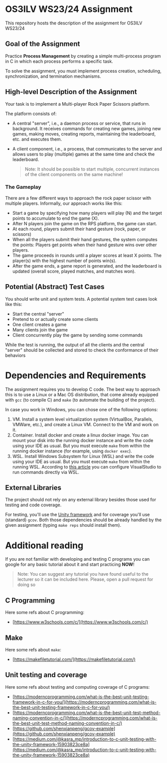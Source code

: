 # OS3ILV WS23/24 Assignment
This repository hosts the description of the assignment for OS3ILV WS23/24


## Goal of the Assignment

Practice **Process Management** by creating a simple multi-process program in C in which each process performs a specific task.

To solve the assignment, you must implement process creation, scheduling, synchronization, and termination mechanisms.

## High-level Description of the Assignment

Your task is to implement a Multi-player Rock Paper Scissors platform.

The platform consists of:

- A central "server", i.e., a daemon process or service, that runs in background. It receives commands for creating new games, joining new games, making moves, creating reports, maintaining the leaderboard, etc. and executes them.
- A client component, i.e., a process, that communicates to the server and allows users to play (multiple) games at the same time and check the leaderboard.

    > Note: It should be possible to start multiple, concurrent instances of the client components on the same machine!

### The Gameplay

There are a few different ways to approach the rock paper scissor with multiple players. Informally, our approach works like this:

- Start a game by specifying how many players will play (N) and the target points to accumulate to end the game (X).
- After N players join the game on the RPS platform, the game can start.
- At each round, players submit their hand gesture (rock, paper, or scissors)
- When all the players submit their hand gestures, the system computes the points: Players get points when their hand gesture wins over other players.
- The game proceeds in rounds until a player scores at least X points. The player(s) with the highest number of points win(s).
- After the game ends, a game report is generated, and the leaderboard is updated (overall score, played matches, and matches won).

## Potential (Abstract) Test Cases

You should write unit and system tests. A potential system test cases look like this:

- Start the central "server" 
- Pretend to or actually create some clients
- One client creates a game
- Many clients join the game
- Client concurrently play the game by sending some commands

While the test is running, the output of all the clients and the central "server" should be collected and stored to check the conformance of their behaviors

# Dependencies and Requirements

The assignment requires you to develop C code. The best way to approach this is to use a Linux or a Mac OS distribution, that come already equipped with `gcc` (to compile C) and `make` (to automate the building of the project).

In case you work in Windows, you can chose one of the following options:

1. VM. Install a system level virtualization system (VirtualBox, Parallels, VMWare, etc.), and create a Linux VM. Connect to the VM and work on it.
2. Container. Install docker and create a linux docker image. You can mount your disk into the running docker instance and write the code using your IDE as usual. But you must execute `make` from within the running docker instance (for example, using `docker exec`).
3. WSL. Install Windows Subsystem for Linux (WSL) and write the code using your IDE as usual. But you must execute `make` from within the running WSL. According to [this article](https://code.visualstudio.com/docs/remote/wsl) you can configure VisualStudio to run commands directly via WSL.

## External Libraries
The project should not rely on any external library besides those used for testing and code coverage.

For testing, you'll use the [Unity framework](http://www.throwtheswitch.org/unity) and for coverage you'll use (standard) `gcov`. Both those dependencies should be already handled by the given assignment (typing `make reps` should install them).

# Additional reading

If you are not familiar with developing and testing C programs you can google for any basic tutorial about it and start practicing **NOW**!

> Note: You can suggest any tutorial you have found useful to the lecturer so it can be included here. Please, open a pull request for doing so

## C Programming
Here some refs about C programming:

- [https://www.w3schools.com/c/](https://www.w3schools.com/c/)

## Make
Here some refs about `make`:

- [https://makefiletutorial.com/](https://makefiletutorial.com/)

## Unit testing and coverage
Here some refs about testing and computing coverage of C programs:

- [https://moderncprogramming.com/what-is-the-best-unit-testing-framework-in-c-for-you/](https://moderncprogramming.com/what-is-the-best-unit-testing-framework-in-c-for-you/)
- [https://moderncprogramming.com/what-is-the-best-unit-test-method-naming-convention-in-c/](https://moderncprogramming.com/what-is-the-best-unit-test-method-naming-convention-in-c/)
- [https://github.com/shenxianpeng/gcov-example](https://github.com/shenxianpeng/gcov-example)
- [https://medium.com/@kasra_mp/introduction-to-c-unit-testing-with-the-unity-framework-15903823ce8a](https://medium.com/@kasra_mp/introduction-to-c-unit-testing-with-the-unity-framework-15903823ce8a)